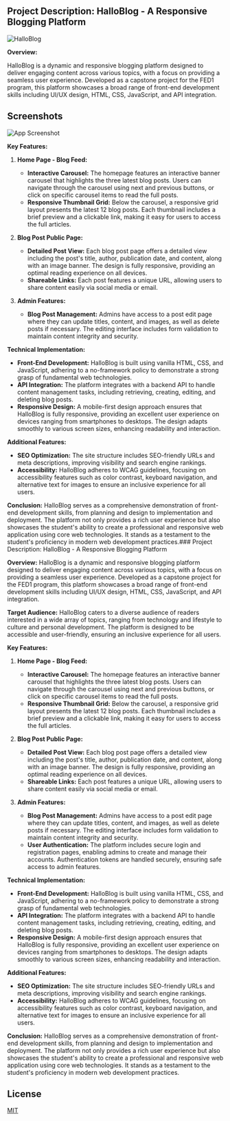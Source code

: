
## Project Description: HalloBlog - A Responsive Blogging Platform
![HalloBlog](https://socialify.git.ci/Hallotre/HalloBlog/image?font=Rokkitt&language=1&name=1&owner=1&pattern=Circuit%20Board&theme=Dark)

**Overview:**
 
HalloBlog is a dynamic and responsive blogging platform designed to deliver engaging content across various topics, with a focus on providing a seamless user experience. Developed as a capstone project for the FED1 program, this platform showcases a broad range of front-end development skills including UI/UX design, HTML, CSS, JavaScript, and API integration.

## Screenshots

![App Screenshot](https://i.imgur.com/GolDnHS.jpeg)

**Key Features:**

1. **Home Page - Blog Feed:**
   - **Interactive Carousel:** The homepage features an interactive banner carousel that highlights the three latest blog posts. Users can navigate through the carousel using next and previous buttons, or click on specific carousel items to read the full posts.
   - **Responsive Thumbnail Grid:** Below the carousel, a responsive grid layout presents the latest 12 blog posts. Each thumbnail includes a brief preview and a clickable link, making it easy for users to access the full articles.

2. **Blog Post Public Page:**
   - **Detailed Post View:** Each blog post page offers a detailed view including the post's title, author, publication date, and content, along with an image banner. The design is fully responsive, providing an optimal reading experience on all devices.
   - **Shareable Links:** Each post features a unique URL, allowing users to share content easily via social media or email.

3. **Admin Features:**
   - **Blog Post Management:** Admins have access to a post edit page where they can update titles, content, and images, as well as delete posts if necessary. The editing interface includes form validation to maintain content integrity and security.

**Technical Implementation:**
- **Front-End Development:** HalloBlog is built using vanilla HTML, CSS, and JavaScript, adhering to a no-framework policy to demonstrate a strong grasp of fundamental web technologies.
- **API Integration:** The platform integrates with a backend API to handle content management tasks, including retrieving, creating, editing, and deleting blog posts.
- **Responsive Design:** A mobile-first design approach ensures that HalloBlog is fully responsive, providing an excellent user experience on devices ranging from smartphones to desktops. The design adapts smoothly to various screen sizes, enhancing readability and interaction.

**Additional Features:**
- **SEO Optimization:** The site structure includes SEO-friendly URLs and meta descriptions, improving visibility and search engine rankings.
- **Accessibility:** HalloBlog adheres to WCAG guidelines, focusing on accessibility features such as color contrast, keyboard navigation, and alternative text for images to ensure an inclusive experience for all users.

**Conclusion:**
HalloBlog serves as a comprehensive demonstration of front-end development skills, from planning and design to implementation and deployment. The platform not only provides a rich user experience but also showcases the student's ability to create a professional and responsive web application using core web technologies. It stands as a testament to the student's proficiency in modern web development practices.### Project Description: HalloBlog - A Responsive Blogging Platform

**Overview:**
HalloBlog is a dynamic and responsive blogging platform designed to deliver engaging content across various topics, with a focus on providing a seamless user experience. Developed as a capstone project for the FED1 program, this platform showcases a broad range of front-end development skills including UI/UX design, HTML, CSS, JavaScript, and API integration.

**Target Audience:**
HalloBlog caters to a diverse audience of readers interested in a wide array of topics, ranging from technology and lifestyle to culture and personal development. The platform is designed to be accessible and user-friendly, ensuring an inclusive experience for all users.

**Key Features:**

1. **Home Page - Blog Feed:**
   - **Interactive Carousel:** The homepage features an interactive banner carousel that highlights the three latest blog posts. Users can navigate through the carousel using next and previous buttons, or click on specific carousel items to read the full posts.
   - **Responsive Thumbnail Grid:** Below the carousel, a responsive grid layout presents the latest 12 blog posts. Each thumbnail includes a brief preview and a clickable link, making it easy for users to access the full articles.

2. **Blog Post Public Page:**
   - **Detailed Post View:** Each blog post page offers a detailed view including the post's title, author, publication date, and content, along with an image banner. The design is fully responsive, providing an optimal reading experience on all devices.
   - **Shareable Links:** Each post features a unique URL, allowing users to share content easily via social media or email.

3. **Admin Features:**
   - **Blog Post Management:** Admins have access to a post edit page where they can update titles, content, and images, as well as delete posts if necessary. The editing interface includes form validation to maintain content integrity and security.
   - **User Authentication:** The platform includes secure login and registration pages, enabling admins to create and manage their accounts. Authentication tokens are handled securely, ensuring safe access to admin features.

**Technical Implementation:**
- **Front-End Development:** HalloBlog is built using vanilla HTML, CSS, and JavaScript, adhering to a no-framework policy to demonstrate a strong grasp of fundamental web technologies.
- **API Integration:** The platform integrates with a backend API to handle content management tasks, including retrieving, creating, editing, and deleting blog posts.
- **Responsive Design:** A mobile-first design approach ensures that HalloBlog is fully responsive, providing an excellent user experience on devices ranging from smartphones to desktops. The design adapts smoothly to various screen sizes, enhancing readability and interaction.

**Additional Features:**
- **SEO Optimization:** The site structure includes SEO-friendly URLs and meta descriptions, improving visibility and search engine rankings.
- **Accessibility:** HalloBlog adheres to WCAG guidelines, focusing on accessibility features such as color contrast, keyboard navigation, and alternative text for images to ensure an inclusive experience for all users.

**Conclusion:**
HalloBlog serves as a comprehensive demonstration of front-end development skills, from planning and design to implementation and deployment. The platform not only provides a rich user experience but also showcases the student's ability to create a professional and responsive web application using core web technologies. It stands as a testament to the student's proficiency in modern web development practices.


## License

[MIT](https://choosealicense.com/licenses/mit/)


